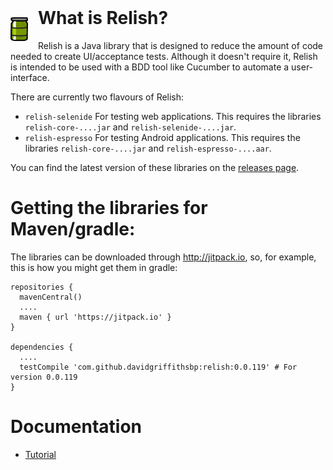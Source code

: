 <img style="float: left; margin-right: 16px;" src="./images/Relish.png" width="28" height="38">

<h1 style="margin-top: -16px">What is Relish?</h1>

Relish is a Java library that is designed to reduce the amount of code needed to create UI/acceptance tests. Although it doesn't require it, Relish is intended to be used with a BDD tool like Cucumber to automate a user-interface.

There are currently two flavours of Relish:

-   `relish-selenide` For testing web applications.
    This requires the libraries `relish-core-....jar` and `relish-selenide-....jar`.
-   `relish-espresso` For testing Android applications.
    This requires the libraries `relish-core-....jar` and `relish-espresso-....aar`.

You can find the latest version of these libraries on the [releases page](https://github.com/davidgriffithsbp/relish/releases).

# Getting the libraries for Maven/gradle:

The libraries can be downloaded through http://jitpack.io, so, for example, this is how you might get them in gradle:

    repositories {
      mavenCentral()
      ....
      maven { url 'https://jitpack.io' }
    }
  
    dependencies {
      ....
      testCompile 'com.github.davidgriffithsbp:relish:0.0.119' # For version 0.0.119
    }

# Documentation

-   [Tutorial](./pages/tutorial.html)
